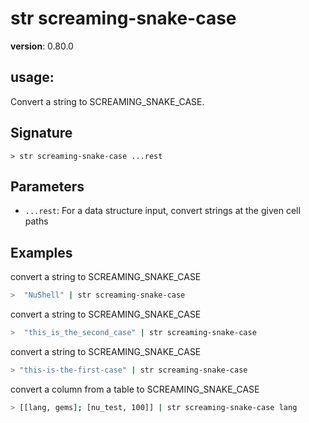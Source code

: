 # str screaming-snake-case

**version**: 0.80.0

## **usage**:

Convert a string to SCREAMING_SNAKE_CASE.

## Signature

`> str screaming-snake-case ...rest`

## Parameters

- `...rest`: For a data structure input, convert strings at the given cell paths

## Examples

convert a string to SCREAMING_SNAKE_CASE

```bash
>  "NuShell" | str screaming-snake-case
```

convert a string to SCREAMING_SNAKE_CASE

```bash
>  "this_is_the_second_case" | str screaming-snake-case
```

convert a string to SCREAMING_SNAKE_CASE

```bash
> "this-is-the-first-case" | str screaming-snake-case
```

convert a column from a table to SCREAMING_SNAKE_CASE

```bash
> [[lang, gems]; [nu_test, 100]] | str screaming-snake-case lang
```

